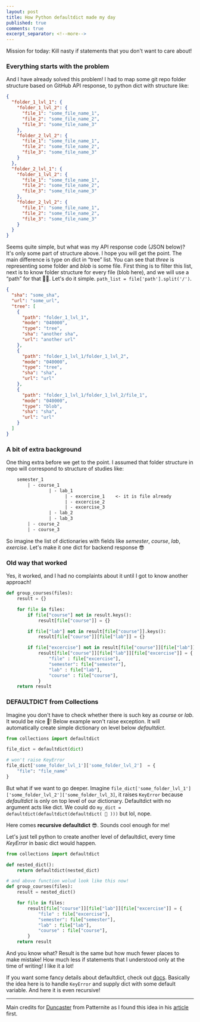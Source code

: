 ```yaml
---
layout: post
title: How Python defaultdict made my day
published: true
comments: true
excerpt_separator: <!--more-->
---
```


Mission for today: Kill nasty if statements that you don't want to care about!

<!--more-->

### Everything starts with the problem

And I have already solved this problem! I had to map some git repo folder structure based on GitHub API response, to python dict with structure like:

```json
{
  "folder_1_lvl_1": {
    "folder_1_lvl_2": {
      "file_1": "some_file_name_1",
      "file_2": "some_file_name_2",
      "file_3": "some_file_name_3"
    },
    "folder_2_lvl_2": {
      "file_1": "some_file_name_1",
      "file_2": "some_file_name_2",
      "file_3": "some_file_name_3"
    }
  },
  "folder_2_lvl_1": {
    "folder_1_lvl_2": {
      "file_1": "some_file_name_1",
      "file_2": "some_file_name_2",
      "file_3": "some_file_name_3"
    },
    "folder_2_lvl_2": {
      "file_1": "some_file_name_1",
      "file_2": "some_file_name_2",
      "file_3": "some_file_name_3"
    }
  }
}
```

Seems quite simple, but what was my API response code (JSON below)? It's only some part of structure above. I hope you will get the point. The main difference is type on dict in “tree” list. You can see that _three_ is representing some folder and _blob_ is some file. First thing is to filter this list, next is to know folder structure for every file (blob here), and we will use a “path” for that 🤷‍♀️. Let's do it simple. `path_list = file['path'].split('/')`.

```json
{
  "sha": "some_sha",
  "url": "some_url",
  "tree": [
    {
      "path": "folder_1_lvl_1",
      "mode": "040000",
      "type": "tree",
      "sha": "another sha",
      "url": "another url"
    },
    {
      "path": "folder_1_lvl_1/folder_1_lvl_2",
      "mode": "040000",
      "type": "tree",
      "sha": "sha",
      "url": "url"
    },
    {
      "path": "folder_1_lvl_1/folder_1_lvl_2/file_1",
      "mode": "040000",
      "type": "blob",
      "sha": "sha",
      "url": "url"
    }
  ]
}
```

### A bit of extra background

One thing extra before we get to the point. I assumed that folder structure in repo will correspond to structure of studies like:

```txt
    semester_1
        | - course_1
                | - lab_1
                      | - excercise_1    <- it is file already
                      | - excercise_2
                      | - excercise_3
                | - lab_2
                | - lab_3
        | - course_2
        | - course_3

```

So imagine the list of dictionaries with fields like _semester_, _course_, _lab_, _exercise_. Let's make it one dict for backend response 😎

### Old way that worked

Yes, it worked, and I had no complaints about it until I got to know another approach!

```python
def group_courses(files):
    result = {}

    for file in files:
        if file["course"] not in result.keys():
            result[file["course"]] = {}

        if file["lab"] not in result[file["course"]].keys():
            result[file["course"]][file["lab"]] = {}

        if file["excercise"] not in result[file["course"]][file["lab"]].keys():
            result[file["course"]][file["lab"]][file["excercise"]] = {
                "file" : file["excercise"],
                "semester": file["semester"],
                "lab" : file["lab"],
                "course" : file["course"],
            }
    return result

```

### DEFAULTDICT from Collections

Imagine you don't have to check whether there is such key as _course_ or _lab_. It would be nice 🚀! Below example won't raise exception. It will automatically create simple dictionary on level below _defaultdict_.

```python
from collections import defaultdict

file_dict = defaultdict(dict)

# won't raise KeyError
file_dict['some_folder_lvl_1']['some_folder_lvl_2']  = {
    "file": "file_name"
}

```

But what if we want to go deeper. Imagine `file_dict['some_folder_lvl_1']['some_folder_lvl_2']['some_folder_lvl_3]`, it raises `KeyError` because _defaultdict_ is only on top level of our dictionary. Defaultdict with no argument acts like dict. We could do `my_dict = defaultdict(defaultdict(defaultdict( 👾 )))` but lol, nope.

Here comes **recursive defaultdict** 😎. Sounds cool enough for me!

Let's just tell python to create another level of defaultdict, every time _KeyError_ in basic dict would happen.

```python
from collections import defaultdict

def nested_dict():
    return defaultdict(nested_dict)

# and above function wolud look like this now!
def group_courses(files):
    result = nested_dict()

    for file in files:
        result[file["course"]][file["lab"]][file["excercise"]] = {
            "file" : file["excercise"],
            "semester": file["semester"],
            "lab" : file["lab"],
            "course" : file["course"],
        }
    return result
```

And you know what? Result is the same but how much fewer places to make mistake! How much less if statements that I understood only at the time of writing! I like it a lot!

If you want some fancy details about defaultdict, check out [docs](https://docs.python.org/3/library/collections.html#collections.defaultdict). Basically the idea here is to handle `KeyError` and supply dict with some default variable. And here it is even recursive!

---

Main credits for [Duncaster](https://patternite.com/users/d5a991ecf2/duncster) from Patternite as I found this idea in his [article](https://patternite.com/patterns/4ec8658c96/automatically-create-nested-dictionaries-python) first.
